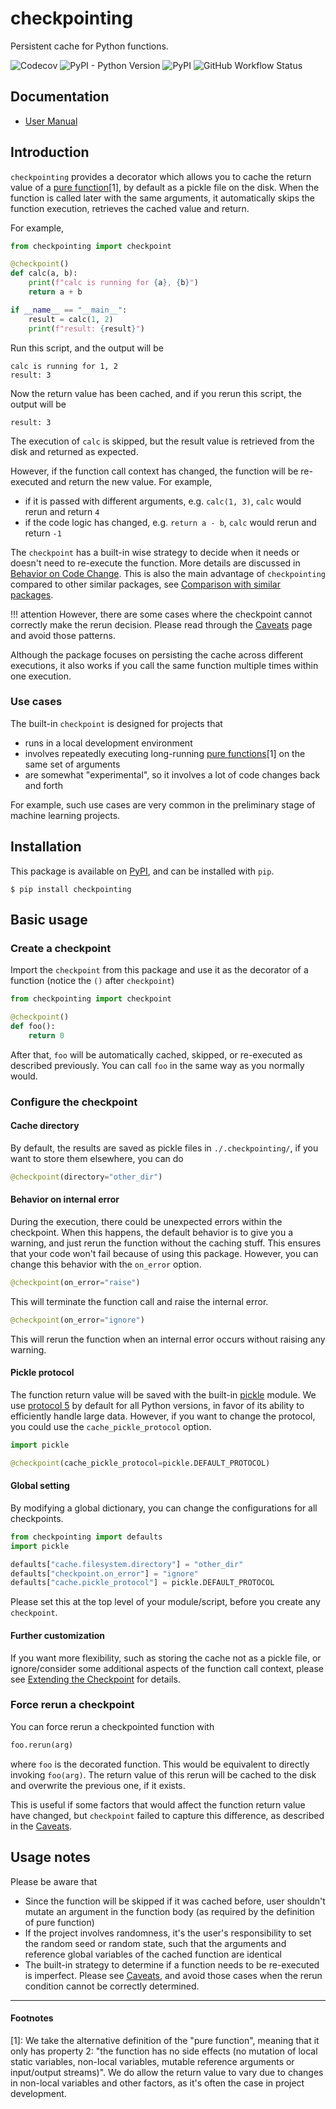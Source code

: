 # checkpointing

Persistent cache for Python functions.

![Codecov](https://img.shields.io/codecov/c/github/Vopaaz/checkpointing?style=for-the-badge&token=GGtL5JSsXH)
![PyPI - Python Version](https://img.shields.io/pypi/pyversions/checkpointing?style=for-the-badge&)
![PyPI](https://img.shields.io/pypi/v/checkpointing?style=for-the-badge&)
![GitHub Workflow Status](https://img.shields.io/github/actions/workflow/status/Vopaaz/checkpointing/CI-master.yml?branch=master&style=for-the-badge)


## Documentation

- [User Manual](https://checkpointing.readthedocs.io/en/latest/)


## Introduction

`checkpointing` provides a decorator which allows you to cache the return value of a 
[pure function](https://en.wikipedia.org/wiki/Pure_function#Compiler_optimizations)[1],
by default as a pickle file on the disk.
When the function is called later with the same arguments, it automatically skips the function execution,
retrieves the cached value and return.

For example,

```python
from checkpointing import checkpoint

@checkpoint()
def calc(a, b):
    print(f"calc is running for {a}, {b}")
    return a + b

if __name__ == "__main__":
    result = calc(1, 2)
    print(f"result: {result}")
```

Run this script, and the output will be

```text
calc is running for 1, 2
result: 3
```

Now the return value has been cached, and if you rerun this script, the output will be

```text
result: 3
```

The execution of `calc` is skipped, but the result value is retrieved from the disk and returned as expected.

However, if the function call context has changed, the function will be re-executed and return the new value.
For example,

- if it is passed with different arguments, e.g. `calc(1, 3)`, `calc` would rerun and return `4`
- if the code logic has changed, e.g. `return a - b`, `calc` would rerun and return `-1`

The `checkpoint` has a built-in wise strategy to decide when it needs or doesn't need to re-execute the function.
More details are discussed in [Behavior on Code Change](https://checkpointing.readthedocs.io/en/latest/behavior/).
This is also the main advantage of `checkpointing` compared to other similar packages,
see [Comparison with similar packages](https://checkpointing.readthedocs.io/en/latest/comparison/).

!!! attention
    However, there are some cases where the checkpoint cannot correctly make the rerun decision.
    Please read through the [Caveats](https://checkpointing.readthedocs.io/en/latest/caveats/) page and avoid those patterns.

Although the package focuses on persisting the cache across different executions,
it also works if you call the same function multiple times within one execution.


### Use cases

The built-in `checkpoint` is designed for projects that

- runs in a local development environment
- involves repeatedly executing long-running
[pure functions](https://en.wikipedia.org/wiki/Pure_function#Compiler_optimizations)[1]
on the same set of arguments
- are somewhat "experimental", so it involves a lot of code changes back and forth

For example, such use cases are very common in the preliminary stage of machine learning projects.


## Installation

This package is available on [PyPI](https://pypi.org/project/checkpointing/), and can be installed with `pip`.

```shell
$ pip install checkpointing
```

## Basic usage

### Create a checkpoint

Import the `checkpoint` from this package and use it as the decorator of a function
(notice the `()` after `checkpoint`)

```python
from checkpointing import checkpoint

@checkpoint()
def foo():
    return 0
```

After that, `foo` will be automatically cached, skipped,
or re-executed as described previously.
You can call `foo` in the same way as you normally would.

### Configure the checkpoint

#### Cache directory

By default, the results are saved as pickle files in `./.checkpointing/`,
if you want to store them elsewhere, you can do

```python
@checkpoint(directory="other_dir")
```

#### Behavior on internal error

During the execution, there could be unexpected errors within the checkpoint.
When this happens, the default behavior is to give you a warning,
and just rerun the function without the caching stuff.
This ensures that your code won't fail because of using this package.
However, you can change this behavior with the `on_error` option.

```python
@checkpoint(on_error="raise")
```

This will terminate the function call and raise the internal error.

```python
@checkpoint(on_error="ignore")
```

This will rerun the function when an internal error occurs without raising any warning.


#### Pickle protocol

The function return value will be saved with the built-in [pickle](https://docs.python.org/3/library/pickle.html) module.
We use [protocol 5](https://peps.python.org/pep-0574/) by default for all Python versions,
in favor of its ability to efficiently handle large data.
However, if you want to change the protocol, you could use the `cache_pickle_protocol` option.

```python
import pickle

@checkpoint(cache_pickle_protocol=pickle.DEFAULT_PROTOCOL)
```

#### Global setting

By modifying a global dictionary, you can change the configurations for all checkpoints.

```python
from checkpointing import defaults
import pickle

defaults["cache.filesystem.directory"] = "other_dir"
defaults["checkpoint.on_error"] = "ignore"
defaults["cache.pickle_protocol"] = pickle.DEFAULT_PROTOCOL
```

Please set this at the top level of your module/script, before you create any `checkpoint`.


#### Further customization

If you want more flexibility, such as storing the cache not as a pickle file,
or ignore/consider some additional aspects of the function call context,
please see [Extending the Checkpoint](https://checkpointing.readthedocs.io/en/latest/extension/) for details.


### Force rerun a checkpoint

You can force rerun a checkpointed function with

```python
foo.rerun(arg)
```

where `foo` is the decorated function.
This would be equivalent to directly invoking `foo(arg)`.
The return value of this rerun will be cached to the disk and overwrite the previous one, if it exists.

This is useful if some factors that would affect the function return value have changed,
but `checkpoint` failed to capture this difference, as described in the [Caveats](https://checkpointing.readthedocs.io/en/latest/caveats/).

## Usage notes

Please be aware that

- Since the function will be skipped if it was cached before, user shouldn't mutate an argument in the function body
  (as required by the definition of pure function)
- If the project involves randomness, it's the user's responsibility to set the random seed or random state,
  such that the arguments and reference global variables of the cached function are identical
- The built-in strategy to determine if a function needs to be re-executed is imperfect.
  Please see [Caveats](https://checkpointing.readthedocs.io/en/latest/caveats/),
  and avoid those cases when the rerun condition cannot be correctly determined.


---------------

#### Footnotes


[1]: We take the alternative definition of the "pure function", meaning that it only has property 2:
"the function has no side effects (no mutation of local static variables, non-local variables,
mutable reference arguments or input/output streams)".
We do allow the return value to vary due to changes in non-local variables and other factors,
as it's often the case in project development.
